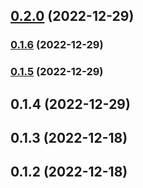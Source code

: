 

## [0.2.0](https://github.com/ahc2806/react-native-template-clean-architecture/compare/0.1.6...0.2.0) (2022-12-29)

### [0.1.6](https://github.com/ahc2806/react-native-template-clean-architecture/compare/0.1.4...0.1.6) (2022-12-29)

### [0.1.5](https://github.com/ahc2806/react-native-template-clean-architecture/compare/0.1.4...0.1.5) (2022-12-29)

## 0.1.4 (2022-12-29)

## 0.1.3 (2022-12-18)

## 0.1.2 (2022-12-18)